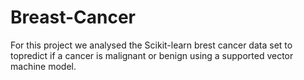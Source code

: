 # Breast-Cancer

For this project we analysed the Scikit-learn brest cancer data set to topredict if a cancer is malignant or benign using a supported vector machine model.
